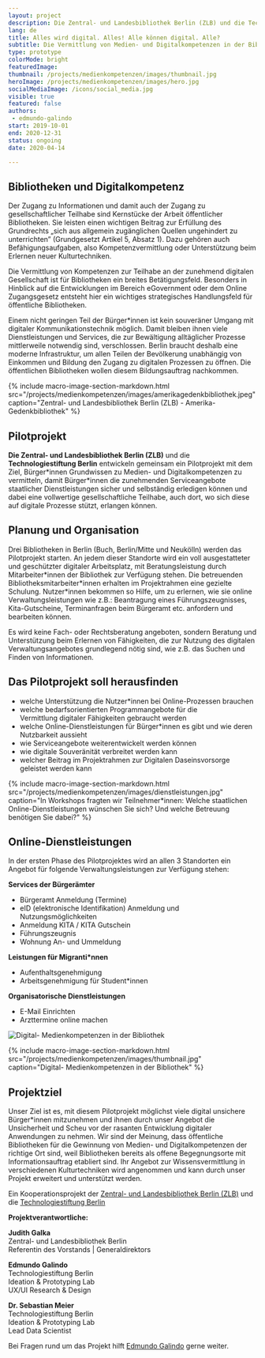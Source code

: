 ```yaml
---
layout: project
description: Die Zentral- und Landesbibliothek Berlin (ZLB) und die Technologiestiftung Berlin entwickeln gemeinsam ein Pilotprojekt mit dem Ziel, Bürgerinnen Grundwissen zu Medien- und Digitalkompetenzen zu vermitteln, damit Bürgerinnen die zunehmenden Serviceangebote staatlicher Dienstleistungen sicher und selbständig erledigen können und dabei eine vollwertige gesellschaftliche Teilhabe, auch dort, wo sich diese auf digitale Prozesse stützt, erlangen können.
lang: de
title: Alles wird digital. Alles! Alle können digital. Alle?
subtitle: Die Vermittlung von Medien- und Digitalkompetenzen in der Bibliothek ist das Ziel des gemeinsamen Pilotprojektes von der Zentral- und Landesbibliothek Berlin (ZLB) und die Technologiestiftung Berlin.
type: prototype
colorMode: bright
featuredImage: 
thumbnail: /projects/medienkompetenzen/images/thumbnail.jpg
heroImage: /projects/medienkompetenzen/images/hero.jpg
socialMediaImage: /icons/social_media.jpg
visible: true
featured: false
authors: 
 - edmundo-galindo
start: 2019-10-01
end: 2020-12-31
status: ongoing
date: 2020-04-14

---
```


## Bibliotheken und Digitalkompetenz

Der Zugang zu Informationen und damit auch der Zugang zu gesellschaftlicher Teilhabe sind Kernstücke der Arbeit öffentlicher Bibliotheken. Sie leisten einen wichtigen Beitrag zur Erfüllung des Grundrechts „sich aus allgemein zugänglichen Quellen ungehindert zu unterrichten” (Grundgesetzt Artikel 5, Absatz 1). Dazu gehören auch Befähigungsaufgaben, also Kompetenzvermittlung oder Unterstützung beim Erlernen neuer Kulturtechniken.

Die Vermittlung von Kompetenzen zur Teilhabe an der zunehmend digitalen Gesellschaft ist für Bibliotheken ein breites Betätigungsfeld. Besonders in Hinblick auf die Entwicklungen im Bereich eGovernment oder dem Online Zugangsgesetz entsteht hier ein wichtiges strategisches Handlungsfeld für öffentliche Bibliotheken.

Einem nicht geringen Teil der Bürger\*innen ist kein souveräner Umgang mit digitaler Kommunikationstechnik möglich. Damit bleiben ihnen viele Dienstleistungen und Services, die zur Bewältigung alltäglicher Prozesse mittlerweile notwendig sind, verschlossen. Berlin braucht deshalb eine moderne Infrastruktur, um allen Teilen der Bevölkerung unabhängig von Einkommen und Bildung den Zugang zu digitalen Prozessen zu öffnen. Die öffentlichen Bibliotheken wollen diesem Bildungsauftrag nachkommen.

{% include macro-image-section-markdown.html src="/projects/medienkompetenzen/images/amerikagedenkbibliothek.jpeg" caption="Zentral- und Landesbibliothek Berlin (ZLB) - Amerika-Gedenkbibliothek" %}

## Pilotprojekt

**Die Zentral- und Landesbibliothek Berlin (ZLB)** und die **Technologiestiftung Berlin** entwickeln gemeinsam ein Pilotprojekt mit dem Ziel, Bürger\*innen Grundwissen zu Medien- und Digitalkompetenzen zu vermitteln, damit Bürger\*innen die zunehmenden Serviceangebote staatlicher Dienstleistungen sicher und selbständig erledigen können und dabei eine vollwertige gesellschaftliche Teilhabe, auch dort, wo sich diese auf digitale Prozesse stützt, erlangen können.

## Planung und Organisation

Drei Bibliotheken in Berlin (Buch, Berlin/Mitte und Neukölln) werden das Pilotprojekt starten. An jedem dieser Standorte wird ein voll ausgestatteter und geschützter digitaler Arbeitsplatz, mit Beratungsleistung durch Mitarbeiter\*innen der Bibliothek zur Verfügung stehen. Die betreuenden Bibliotheksmitarbeiter\*innen erhalten im Projektrahmen eine gezielte Schulung. Nutzer\*innen bekommen so Hilfe, um zu erlernen, wie sie online Verwaltungsleistungen wie z.B.: Beantragung eines Führungszeugnisses, Kita-Gutscheine, Terminanfragen beim Bürgeramt etc. anfordern und bearbeiten können. 

Es wird keine Fach- oder Rechtsberatung angeboten, sondern Beratung und Unterstützung beim Erlernen von Fähigkeiten, die zur Nutzung des digitalen Verwaltungsangebotes grundlegend nötig sind, wie z.B. das Suchen und Finden von Informationen. 

## Das Pilotprojekt soll herausfinden

- welche Unterstützung die Nutzer\*innen bei Online-Prozessen brauchen
- welche bedarfsorientierten Programmangebote für die Vermittlung digitaler Fähigkeiten gebraucht werden
- welche Online-Dienstleistungen für Bürger\*innen es gibt und wie deren Nutzbarkeit aussieht
- wie Serviceangebote weiterentwickelt werden können
- wie digitale Souveränität verbreitet werden kann
- welcher Beitrag im Projektrahmen zur Digitalen Daseinsvorsorge geleistet werden kann

{% include macro-image-section-markdown.html src="/projects/medienkompetenzen/images/dienstleistungen.jpg" caption="In Workshops fragten wir Teilnehmer\*innen: Welche staatlichen Online-Dienstleistungen wünschen Sie sich? Und welche Betreuung benötigen Sie dabei?" %}

## Online-Dienstleistungen

In der ersten Phase des Pilotprojektes wird an allen 3 Standorten ein Angebot für folgende Verwaltungsleistungen zur Verfügung stehen:

**Services der Bürgerämter**
* Bürgeramt Anmeldung (Termine)
* eID (elektronische Identifikation) Anmeldung und Nutzungsmöglichkeiten
* Anmeldung KITA / KITA Gutschein
* Führungszeugnis
* Wohnung An- und Ummeldung

**Leistungen für Migranti*nnen**
* Aufenthaltsgenehmigung
* Arbeitsgenehmigung für Student\*innen

**Organisatorische Dienstleistungen**
* E-Mail Einrichten
* Arzttermine online machen

![Digital- Medienkompetenzen in der Bibliothek](/projects/medienkompetenzen/images/thumbnail.jpg)

{% include macro-image-section-markdown.html src="/projects/medienkompetenzen/images/thumbnail.jpg" caption="Digital- Medienkompetenzen in der Bibliothek" %}

## Projektziel

Unser Ziel ist es, mit diesem Pilotprojekt möglichst viele digital unsichere Bürger\*innen mitzunehmen und ihnen durch unser Angebot die Unsicherheit und Scheu vor der rasanten Entwicklung digitaler Anwendungen zu nehmen. Wir sind der Meinung, dass öffentliche Bibliotheken für die Gewinnung von Medien- und Digitalkompetenzen der richtige Ort sind, weil Bibliotheken bereits als offene Begegnungsorte mit Informationsauftrag etabliert sind. Ihr Angebot zur Wissensvermittlung in verschiedenen Kulturtechniken wird angenommen und kann durch unser Projekt erweitert und unterstützt werden.

Ein Kooperationsprojekt der [Zentral- und Landesbibliothek Berlin (ZLB)](https://www.zlb.de/) und die [Technologiestiftung Berlin](https://www.technologiestiftung-berlin.de/de/startseite/)

**Projektverantwortliche:**

**Judith Galka**  
Zentral- und Landesbibliothek Berlin  
Referentin des Vorstands | Generaldirektors

**Edmundo Galindo**  
Technologiestiftung Berlin  
Ideation & Prototyping Lab  
UX/UI Research & Design

**Dr. Sebastian Meier**  
Technologiestiftung Berlin  
Ideation & Prototyping Lab  
Lead Data Scientist

Bei Fragen rund um das Projekt hilft [Edmundo Galindo](mailto:galindo@technologiestiftung-berlin.de) gerne weiter.